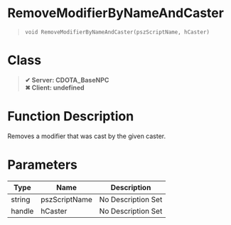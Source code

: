 # RemoveModifierByNameAndCaster
> `void RemoveModifierByNameAndCaster(pszScriptName, hCaster)`
# Class
> __✔ Server: CDOTA_BaseNPC__  
> __✖ Client: undefined__  
# Function Description
Removes a modifier that was cast by the given caster.
# Parameters
Type|Name|Description
--|--|--
string|pszScriptName|No Description Set
handle|hCaster|No Description Set
